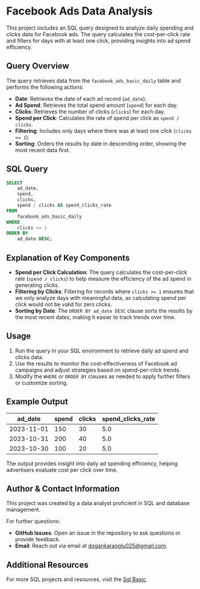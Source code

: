 # Facebook Ads Data Analysis

This project includes an SQL query designed to analyze daily spending and clicks data for Facebook ads. The query calculates the cost-per-click rate and filters for days with at least one click, providing insights into ad spend efficiency.

## Query Overview

The query retrieves data from the `facebook_ads_basic_daily` table and performs the following actions:
- **Date**: Retrieves the date of each ad record (`ad_date`).
- **Ad Spend**: Retrieves the total spend amount (`spend`) for each day.
- **Clicks**: Retrieves the number of clicks (`clicks`) for each day.
- **Spend per Click**: Calculates the rate of spend per click as `spend / clicks`.
- **Filtering**: Includes only days where there was at least one click (`clicks >= 1`).
- **Sorting**: Orders the results by date in descending order, showing the most recent data first.

## SQL Query

```sql
SELECT 
    ad_date,
    spend,
    clicks,
    spend / clicks AS spend_clicks_rate
FROM 
    facebook_ads_basic_daily
WHERE 
    clicks >= 1
ORDER BY 
    ad_date DESC;
```
## Explanation of Key Components

- **Spend per Click Calculation**: The query calculates the cost-per-click rate (`spend / clicks`) to help measure the efficiency of the ad spend in generating clicks.
- **Filtering by Clicks**: Filtering for records where `clicks >= 1` ensures that we only analyze days with meaningful data, as calculating spend per click would not be valid for zero clicks.
- **Sorting by Date**: The `ORDER BY ad_date DESC` clause sorts the results by the most recent dates, making it easier to track trends over time.

## Usage

1. Run the query in your SQL environment to retrieve daily ad spend and clicks data.
2. Use the results to monitor the cost-effectiveness of Facebook ad campaigns and adjust strategies based on spend-per-click trends.
3. Modify the `WHERE` or `ORDER BY` clauses as needed to apply further filters or customize sorting.

## Example Output

| ad_date     | spend | clicks | spend_clicks_rate |
|-------------|-------|--------|-------------------|
| 2023-11-01  | 150   | 30     | 5.0               |
| 2023-10-31  | 200   | 40     | 5.0               |
| 2023-10-30  | 100   | 20     | 5.0               |

The output provides insight into daily ad spending efficiency, helping advertisers evaluate cost per click over time.

## Author & Contact Information

This project was created by a data analyst proficient in SQL and database management.

For further questions:
- **GitHub Issues**: Open an issue in the repository to ask questions or provide feedback.
- **Email**: Reach out via email at [dogankaraoglu025@gmail.com](mailto:dogankaraoglu025@gmail.com).

## Additional Resources

For more SQL projects and resources, visit the [Sql Basic](https://github.com/Necodk/Data-Analysis-Projects/blob/main/SQL/Sql_Basic.sql).
